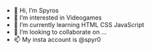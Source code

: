 - 👋 Hi, I’m Spyros
- 👀 I’m interested in Videogames 
- 🌱 I’m currently learning HTML CSS JavaScript
- 💞️ I’m looking to collaborate on ...
- 📫 My insta account is @spyr0

<!---
spyr00/spyr00 is a ✨ special ✨ repository because its `README.md` (this file) appears on your GitHub profile.
You can click the Preview link to take a look at your changes.
--->
